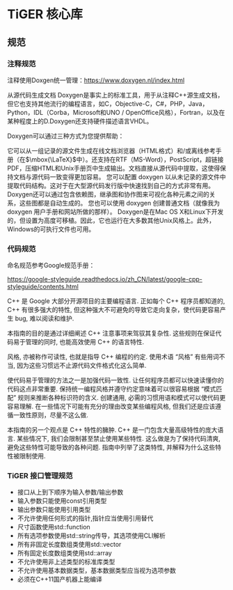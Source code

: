 # TiGER 核心库


## 规范


### 注释规范

注释使用Doxgen统一管理：https://www.doxygen.nl/index.html

从源代码生成文档
Doxygen是事实上的标准工具，用于从注释C++源生成文档，但它也支持其他流行的编程语言，如C，Objective-C，C#，PHP，Java，Python，IDL（Corba，Microsoft和UNO / OpenOffice风格），Fortran，以及在某种程度上的D.Doxygen还支持硬件描述语言VHDL。

Doxygen可以通过三种方式为您提供帮助：

它可以从一组记录的源文件生成在线文档浏览器（HTML格式）和/或离线参考手册（在$\mbox{\LaTeX}$中）。还支持在RTF（MS-Word），PostScript，超链接PDF，压缩HTML和Unix手册页中生成输出。文档直接从源代码中提取，这使得保持文档与源代码一致变得更加容易。
您可以配置 doxygen 以从未记录的源文件中提取代码结构。这对于在大型源代码发行版中快速找到自己的方式非常有用。Doxygen还可以通过包含依赖图，继承图和协作图来可视化各种元素之间的关系，这些图都是自动生成的。
您也可以使用 doxygen 创建普通文档（就像我为 doxygen 用户手册和网站所做的那样）。
Doxygen是在Mac OS X和Linux下开发的，但设置为高度可移植。因此，它也运行在大多数其他Unix风格上。此外，Windows的可执行文件也可用。


### 代码规范

命名规范参考Google规范手册：

https://google-styleguide.readthedocs.io/zh_CN/latest/google-cpp-styleguide/contents.html

C++ 是 Google 大部分开源项目的主要编程语言. 正如每个 C++ 程序员都知道的, C++ 有很多强大的特性, 但这种强大不可避免的导致它走向复杂，使代码更容易产生 bug, 难以阅读和维护.

本指南的目的是通过详细阐述 C++ 注意事项来驾驭其复杂性. 这些规则在保证代码易于管理的同时, 也能高效使用 C++ 的语言特性.

风格, 亦被称作可读性, 也就是指导 C++ 编程的约定. 使用术语 “风格” 有些用词不当, 因为这些习惯远不止源代码文件格式化这么简单.

使代码易于管理的方法之一是加强代码一致性. 让任何程序员都可以快速读懂你的代码这点非常重要. 保持统一编程风格并遵守约定意味着可以很容易根据 “模式匹配” 规则来推断各种标识符的含义. 创建通用, 必需的习惯用语和模式可以使代码更容易理解. 在一些情况下可能有充分的理由改变某些编程风格, 但我们还是应该遵循一致性原则，尽量不这么做.

本指南的另一个观点是 C++ 特性的臃肿. C++ 是一门包含大量高级特性的庞大语言. 某些情况下, 我们会限制甚至禁止使用某些特性. 这么做是为了保持代码清爽, 避免这些特性可能导致的各种问题. 指南中列举了这类特性, 并解释为什么这些特性被限制使用.

### TiGER 接口管理规范

* 接口从上到下顺序为输入参数/输出参数
* 输入参数只能使用const引用类型
* 输出参数只能使用引用类型
* 不允许使用任何形式的指针,指针应当使用引用替代
* 尺寸函数使用std::function
* 所有选项参数使用std::string传导，其选项使用CLI解析
* 所有非固定长度数组类使用std::vector
* 所有固定长度数组类使用std::array
* 不允许使用非上述类型的标准库类型
* 不允许使用基本数据类型，基本数据类型应当视为选项参数
* 必须在C++11国产机器上能编译

